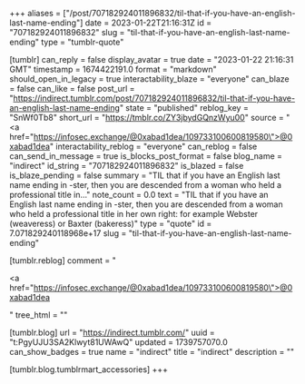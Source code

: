 +++
aliases = ["/post/707182924011896832/til-that-if-you-have-an-english-last-name-ending"]
date = 2023-01-22T21:16:31Z
id = "707182924011896832"
slug = "til-that-if-you-have-an-english-last-name-ending"
type = "tumblr-quote"

[tumblr]
can_reply = false
display_avatar = true
date = "2023-01-22 21:16:31 GMT"
timestamp = 1674422191.0
format = "markdown"
should_open_in_legacy = true
interactability_blaze = "everyone"
can_blaze = false
can_like = false
post_url = "https://indirect.tumblr.com/post/707182924011896832/til-that-if-you-have-an-english-last-name-ending"
state = "published"
reblog_key = "SnWf0Tb8"
short_url = "https://tmblr.co/ZY3jbydGQnzWyu00"
source = "<a href=\"https://infosec.exchange/@0xabad1dea/109733100600819580\">@0xabad1dea</a>"
interactability_reblog = "everyone"
can_reblog = false
can_send_in_message = true
is_blocks_post_format = false
blog_name = "indirect"
id_string = "707182924011896832"
is_blazed = false
is_blaze_pending = false
summary = "TIL that if you have an English last name ending in -ster, then you are descended from a woman who held a professional title in..."
note_count = 0.0
text = "TIL that if you have an English last name ending in -ster, then you are descended from a woman who held a professional title in her own right: for example Webster (weaveress) or Baxter (bakeress)"
type = "quote"
id = 7.071829240118968e+17
slug = "til-that-if-you-have-an-english-last-name-ending"

[tumblr.reblog]
comment = "<p><a href=\"https://infosec.exchange/@0xabad1dea/109733100600819580\">@0xabad1dea</a></p>"
tree_html = ""

[tumblr.blog]
url = "https://indirect.tumblr.com/"
uuid = "t:PgyUJU3SA2Klwyt81UWAwQ"
updated = 1739757070.0
can_show_badges = true
name = "indirect"
title = "indirect"
description = ""

[tumblr.blog.tumblrmart_accessories]
+++
